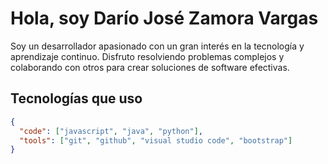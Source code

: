 # Hola, soy Darío José Zamora Vargas

Soy un desarrollador apasionado con un gran interés en la tecnología y aprendizaje continuo. Disfruto resolviendo problemas complejos y colaborando con otros para crear soluciones de software efectivas.

## Tecnologías que uso
```json
{
  "code": ["javascript", "java", "python"],
  "tools": ["git", "github", "visual studio code", "bootstrap"]
}

